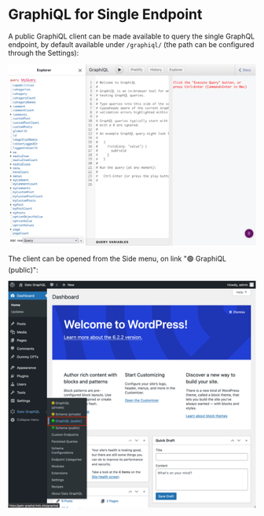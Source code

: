 # GraphiQL for Single Endpoint

A public GraphiQL client can be made available to query the single GraphQL endpoint, by default available under `/graphiql/` (the path can be configured through the Settings):

![Single endpoint's GraphiQL client](../../images/single-endpoint-graphiql.png "Single endpoint's GraphiQL client")

The client can be opened from the Side menu, on link "🟢 GraphiQL (public)":

<div class="img-width-1024" markdown=1>

![Single endpoint's link to the GraphiQL client](../../images/single-endpoint-graphiql-link.png "Single endpoint's link to the GraphiQL client")

</div>
